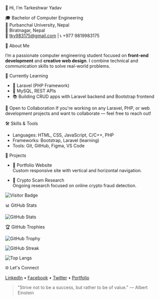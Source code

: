  👋 Hi, I'm Tarkeshwar Yadav

🎓 Bachelor of Computer Engineering  
🏫 Purbanchal University, Nepal  
📍 Biratnagar, Nepal  
📧 tky983175@gmail.com | 📞 +977 9819983175  



 💼 About Me

I’m a passionate computer engineering student focused on **front-end development** and **creative web design**. I combine technical and communication skills to solve real-world problems.

 🚀 Currently Learning
- 🌱 Laravel (PHP Framework)
- 🔧 MySQL, REST APIs
- 📚 Building CRUD apps with Laravel backend and Bootstrap frontend

  
 🤝 Open to Collaboration
If you're working on any Laravel, PHP, or web development projects and want to collaborate — feel free to reach out!

 🛠 Skills & Tools

- Languages: HTML, CSS, JavaScript, C/C++, PHP
- Frameworks: Bootstrap, Laravel (learning)
- Tools: Git, GitHub, Figma, VS Code



 📌 Projects

- 🎨 Portfolio Website  
  Custom responsive site with vertical and horizontal navigation.

- 📰 Crypto Scam Research  
  Ongoing research focused on online crypto fraud detection.




![Visitor Badge](https://komarev.com/ghpvc/?username=tarkeshwaryadav&label=Profile%20views&color=0e75b6&style=flat)


 📊 GitHub Stats

![GitHub Stats](https://github-readme-stats.vercel.app/api?username=tarkeshwaryadav&show_icons=true&theme=gruvbox)

 🏆 GitHub Trophies

![GitHub Trophy](https://github-profile-trophy.vercel.app/?username=tarkeshwaryadav&theme=gruvbox&margin-w=15&margin-h=15&no-frame=true)

![GitHub Streak](https://streak-stats.demolab.com?user=tarkeshwaryadav&theme=gruvbox&hide_border=true)



![Top Langs](https://github-readme-stats.vercel.app/api/top-langs/?username=tarkeshwaryadav&layout=compact&theme=gruvbox)



 🌐 Let's Connect

[LinkedIn](https://www.linkedin.com/) • [Facebook](https://www.facebook.com/nirazz.nirazz.9) • [Twitter](https://twitter.com/) • [Portfolio](https://your-portfolio-link.com)



> "Strive not to be a success, but rather to be of value." — Albert Einstein
